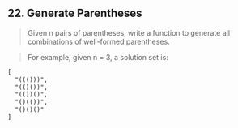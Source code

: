 ## 22. Generate Parentheses

> Given n pairs of parentheses, write a function to generate all combinations of well-formed parentheses.
  
> For example, given n = 3, a solution set is:

```html
[
  "((()))",
  "(()())",
  "(())()",
  "()(())",
  "()()()"
]
```